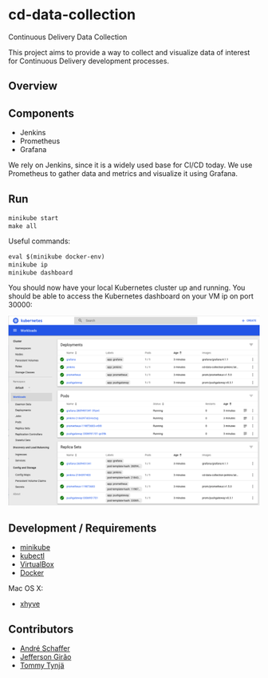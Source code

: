 # cd-data-collection
Continuous Delivery Data Collection

This project aims to provide a way to collect and visualize data of interest for Continuous Delivery development processes.

Overview
---

Components
---
* Jenkins
* Prometheus
* Grafana

We rely on Jenkins, since it is a widely used base for CI/CD today. We use Prometheus to gather data and metrics and visualize it using Grafana.

Run
---
    minikube start
    make all

Useful commands:

    eval $(minikube docker-env)
    minikube ip
    minikube dashboard

You should now have your local Kubernetes cluster up and running. You should be able to access the Kubernetes dashboard on your VM ip on port 30000:

![Kubernetes Dashboard](https://raw.githubusercontent.com/tommysdk/cd-data-collection/master/k8s-dashboard-example.png)

Development / Requirements
---
* [minikube](https://github.com/kubernetes/minikube)
* [kubectl](https://kubernetes.io/docs/user-guide/kubectl-overview/)
* [VirtualBox](https://www.virtualbox.org/wiki/Downloads)
* [Docker](https://www.docker.com/)

Mac OS X:
* [xhyve](https://github.com/kubernetes/minikube/blob/master/DRIVERS.md#xhyve-driver)

Contributors
---
* [André Schaffer](https://github.com/andreschaffer)
* [Jefferson Girão](https://github.com/jeffersongirao)
* [Tommy Tynjä](https://github.com/tommysdk)

